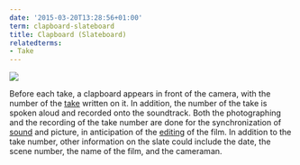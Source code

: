 ```yaml
---
date: '2015-03-20T13:28:56+01:00'
term: clapboard-slateboard
title: Clapboard (Slateboard)
relatedterms:
- Take
---
```


<img
src="http://ccnmtl.columbia.edu/projects/filmglossary/web/pics/clapboard.jpg"
/>

Before each take, a clapboard appears in front of the camera, with the
number of the [take](../take/) written on it. In addition, the number
of the take is spoken aloud and recorded onto the soundtrack. Both the
photographing and the recording of the take number are done for the
synchronization of [sound](../sound/) and picture, in anticipation of
the [editing](../editing/) of the film. In addition to the take
number, other information on the slate could include the date, the
scene number, the name of the film, and the cameraman.